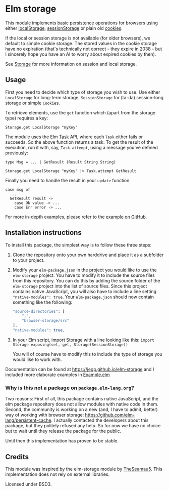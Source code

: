 # Elm storage

This module implements basic persistence operations for browsers using either
[localStorage](https://developer.mozilla.org/en-US/docs/Web/API/Window/localStorage),
[sessionStorage](https://developer.mozilla.org/en-US/docs/Web/API/Window/sessionStorage)
or plain old [cookies](https://developer.mozilla.org/en-US/docs/Web/HTTP/Cookies).

If the local or session storage is not available (for older browsers), we default to simple cookie
storage. The stored values in the cookie storage have no expiration (that's
technically not correct - they expire in 2038 - but I sincerely hope you have
an AI to worry about expired cookies by then).

See [Storage](https://developer.mozilla.org/en-US/docs/Web/API/Storage) for more
information on session and local storage.

## Usage
First you need to decide which type of storage you wish to use. Use either
``LocalStorage`` for long-term storage, ``SessionStorage`` for (ta-da)
session-long storage or simple ``Cookie``s.

To retrieve elements, use the ``get`` function which (apart from the storage
type) requires a key:

    Storage.get LocalStorage "myKey"

The module uses the Elm [Task](https://guide.elm-lang.org/error_handling/task.html)
API, where each ``Task`` either fails or succeeds. So the above function
returns a task. To get the result of the execution, run it with, say,
``Task.attempt``, using a message you've defined previously:

    type Msg = ... | GetResult (Result String String)

    Storage.get LocalStorage "myKey" |> Task.attempt GetResult

Finally you need to handle the result in your ``update`` function:

    case msg of
      ...
      GetResult result ->
        case Ok value -> ...
        case Err error -> ...

For more in-depth examples, please refer to the
[example on GitHub](https://github.com/Jegp/elm-storage/blob/master/Example.elm).

## Installation instructions
To install this package, the simplest way is to follow these three steps:

1. Clone the repository onto your own harddrive and place it as a subfolder to
   your project.
2. Modify your ``elm-package.json`` in the project you would like to use the
   ``elm-storage`` project. You have to modify it to include the source files
   from this repository. You can do this by adding the source folder of the
   ``elm-storage`` project into the list of source files. Since this project
   contains native JavaScript, you will also have to include a line setting
   ``"native-modules": true``. Your ``elm-package.json`` should now contain
   something like the following:
   ````elm
   "source-directories": [
       ".",
       "browser-storage/src"
   ],
   "native-modules": true,
   ````
3. In your Elm script, import Storage with a line looking like this:
   ``import Storage exposing(set, get, Storage(SessionStorage))``

   You will of course have to modify this to include the type of storage you
   would like to work with.

Documentation can be found at https://jegp.github.io/elm-storage and I included
more elaborate examples in [Example.elm](https://github.com/Jegp/elm-storage/blob/master/Example.elm)

### Why is this not a package on ``package.elm-lang.org``?
Two reasons: First of all, this package contains native JavaScript, and the
elm package repository does not allow modules with native code in them.
Second, the community is working on a new (and, I have to admit, better) way
of working with browser storage: https://github.com/elm-lang/persistent-cache.
I actually contacted the developers about this package, but they politely
refused any help. So for now we have no choice but to wait until they release
the package for the public.

Until then this implementation has proven to be stable.

## Credits
This module was inspired by the elm-storage module by
[TheSeamau5](https://github.com/TheSeamau5/elm-storage). This implementation
does not rely on external libraries.

Licensed under BSD3.
